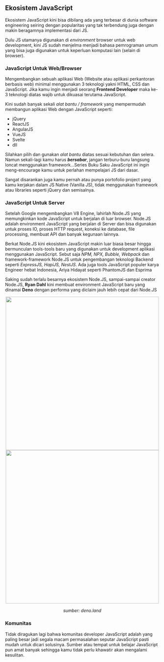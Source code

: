 ## Ekosistem JavaScript

Ekosistem JavaScript kini bisa dibilang ada yang terbesar di dunia software engineering seiring dengan popularitas yang tak terbendung juga dengan makin beragamnya implementasi dari JS.

Dulu JS utamanya digunakan di _environment_ browser untuk web development, kini JS sudah menjelma menjadi bahasa pemrograman umum yang bisa juga digunakan untuk keperluan komputasi lain (selain di browser).

### JavaScript Untuk Web/Browser

Mengembangkan sebuah aplikasi Web (Website atau aplikasi perkantoran berbasis web) minimal menggunakan 3 teknologi yakni HTML, CSS dan JavaScript. Jika kamu ingin  menjadi seorang **Frontend Developer** maka ke-3 teknologi diatas wajib untuk dikuasai terutama JavaScript.

Kini sudah banyak sekali _alat bantu / framework_ yang mempermudah membangun aplikasi Web dengan JavaScript seperti:

* jQuery
* ReactJS
* AngularJS
* VueJS
* Svelte
* dll

Silahkan pilih dan gunakan _alat bantu_ diatas sesuai kebutuhan dan selera. Namun sekali-lagi kamu harus **_bersabar_**, jangan terburu-buru langsung loncat menggunakan framework...Series Buku Saku JavaScript ini ingin meng-encourage kamu untuk perlahan mempelajari JS dari dasar.

Sangat disarankan juga kamu pernah atau punya portofolio project yang kamu kerjakan dalam JS Native (Vanilla JS), tidak menggunakan framework atau libraries seperti jQuery dan semisalnya. 

### JavaScript Untuk Server

Setelah Google mengembangkan V8 Engine, lahirlah Node.JS yang memungkinkan kode JavaScript untuk berjalan di luar browser. Node.JS adalah environment JavaScript yang berjalan di Server dan bisa digunakan untuk proses IO, proses HTTP request,  koneksi ke database, file processing, membuat API dan banyak kegunaan lainnya. 

Berkat Node.JS kini ekosistem JavaScript makin luar biasa besar hingga bermunculan tools-tools baru yang digunakan untuk development aplikasi menggunakan JavaScript. Sebut saja _NPM, NPX, Bubble, Webpack_ dan framework-framework Node.JS untuk pengembangan teknologi Backend seperti _ExpressJS, HapiJS, NestJS_. Ada juga tools JavaScript populer karya Engineer hebat Indonesia, Ariya Hidayat seperti PhantomJS dan Esprima

Saking sudah terlalu besarnya ekosistem Node.JS, sampai-sampai creator Node.JS, **Ryan Dahl** kini membuat environment JavaScript baru yang dinamai **Deno** dengan performa yang diclaim jauh lebih cepat dari Node.JS

<div align="center">
  <img src="https://user-images.githubusercontent.com/3906229/210554864-5652d48d-0786-4052-92db-24cd057cffc7.gif" width="500">
</div>
<div align="center">
  <img src="https://user-images.githubusercontent.com/3906229/210555170-49c17b5e-1799-4dfb-8366-07a74e004bf5.PNG" width="500">
</div>
<p align="center"><i color="red">sumber: deno.land </i></p>

### Komunitas

Tidak diragukan lagi bahwa komunitas developer JavaScript adalah yang paling besar jadi segala macam permasalahan seputar JavaScript pasti mudah untuk dicari solusinya. Sumber atau tempat untuk belajar JavaScript pun amat banyak sehingga kamu tidak perlu khawatir akan mengalami kesulitan.

